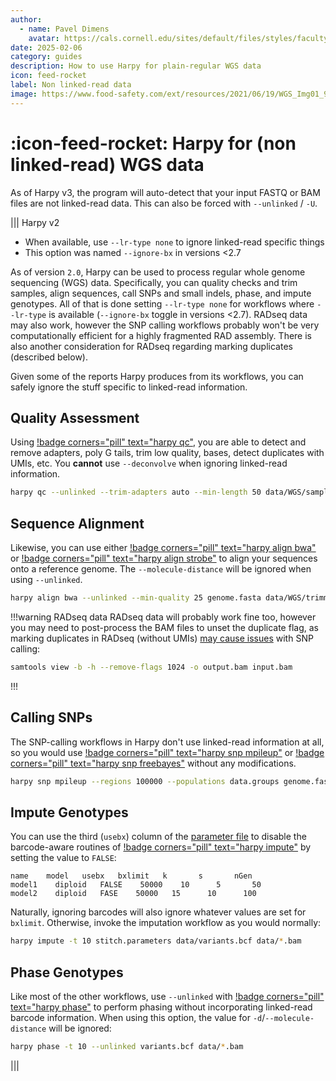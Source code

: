 ```yaml
---
author: 
  - name: Pavel Dimens
    avatar: https://cals.cornell.edu/sites/default/files/styles/faculty/public/2024-09/afs-headshot-high-res-2cropped_0.jpg
date: 2025-02-06
category: guides
description: How to use Harpy for plain-regular WGS data
icon: feed-rocket
label: Non linked-read data
image: https://www.food-safety.com/ext/resources/2021/06/19/WGS_Img01_900.jpg
---
```


# :icon-feed-rocket: Harpy for (non linked-read) WGS data
As of Harpy v3, the program will auto-detect that your input FASTQ or BAM files are not linked-read data. This can also be forced with `--unlinked` / `-U`.

||| Harpy v2
- When available, use `--lr-type none` to ignore linked-read specific things
- This option was named `--ignore-bx` in versions <2.7

As of version `2.0`, Harpy can be used to process regular whole genome
sequencing (WGS) data. Specifically, you can quality checks and trim samples,
align sequences, call SNPs and small indels, phase, and impute genotypes. All of that is done setting
`--lr-type none` for workflows where `--lr-type` is available (`--ignore-bx` toggle in versions <2.7).
RADseq data may also work, however the SNP calling workflows
probably won't be very computationally efficient for a highly fragmented RAD assembly. 
There is also another consideration for RADseq regarding marking duplicates (described below).

Given some of the reports Harpy produces from its workflows, you can safely ignore the stuff
specific to linked-read information.

## Quality Assessment
Using [!badge corners="pill" text="harpy qc"](/Workflows/qc.md), you are able to detect and remove adapters, poly G tails, trim low 
quality, bases, detect duplicates with UMIs, etc. You **cannot** use `--deconvolve` when ignoring
linked-read information.
```bash qc example
harpy qc --unlinked --trim-adapters auto --min-length 50 data/WGS/sample_*.gz 
```

## Sequence Alignment
Likewise, you can use either [!badge corners="pill" text="harpy align bwa"](/Workflows/Align/bwa.md) or [!badge corners="pill" text="harpy align strobe"](/Workflows/Align/strobe.md) to align
your sequences onto a reference genome. The `--molecule-distance` will be ignored when
using `--unlinked`.

```bash align example
harpy align bwa --unlinked --min-quality 25 genome.fasta data/WGS/trimmed 
```

!!!warning RADseq data
RADseq data will probably work fine too, however you may need to post-process the
BAM files to unset the duplicate flag, as marking duplicates in RADseq (without UMIs) [may cause issues](https://www.researchgate.net/post/How_to_exclude_PCR_duplicates_in_ddRAD) with SNP calling:
```bash clear the duplicate tag
samtools view -b -h --remove-flags 1024 -o output.bam input.bam
```
!!!

## Calling SNPs
The SNP-calling workflows in Harpy don't use linked-read information at all, so you
would use [!badge corners="pill" text="harpy snp mpileup"](/Workflows/snp.md) or [!badge corners="pill" text="harpy snp freebayes"](/Workflows/snp.md) without any modifications.

```bash snp example
harpy snp mpileup --regions 100000 --populations data.groups genome.fasta Align/strobe
```

## Impute Genotypes
You can use the third (`usebx`) column of the [parameter file](/Workflows/impute.md/#parameter-file) to disable the barcode-aware
routines of [!badge corners="pill" text="harpy impute"](/Workflows/impute.md) by setting the value to `FALSE`:
``` stitch.parameters
name    model   usebx   bxlimit   k       s       nGen
model1    diploid   FALSE    50000    10      5       50
model2    diploid   FASE    50000   15      10      100
```
Naturally, ignoring barcodes will also ignore whatever values are set for `bxlimit`. Otherwise, invoke the imputation workflow as you would normally:
```bash impute example
harpy impute -t 10 stitch.parameters data/variants.bcf data/*.bam
```

## Phase Genotypes
Like most of the other workflows, use `--unlinked` with [!badge corners="pill" text="harpy phase"](/Workflows/phase.md) to perform phasing without incorporating linked-read barcode
information. When using this option, the value for `-d`/`--molecule-distance` will be ignored:
```bash phase example
harpy phase -t 10 --unlinked variants.bcf data/*.bam 
```

|||
